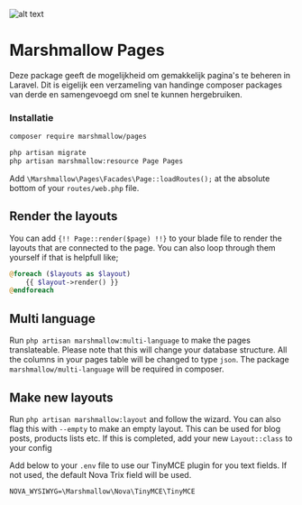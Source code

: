 ![alt text](https://cdn.marshmallow-office.com/media/images/logo/marshmallow.transparent.red.png "marshmallow.")

# Marshmallow Pages
Deze package geeft de mogelijkheid om gemakkelijk pagina's te beheren in Laravel. Dit is eigelijk een verzameling van handinge composer packages van derde en samengevoegd om snel te kunnen hergebruiken.

### Installatie
```bash
composer require marshmallow/pages
```

```bash
php artisan migrate
php artisan marshmallow:resource Page Pages
```

Add `\Marshmallow\Pages\Facades\Page::loadRoutes();` at the absolute bottom of your `routes/web.php` file.

## Render the layouts
You can add `{!! Page::render($page) !!}` to your blade file to render the layouts that are connected to the page.
You can also loop through them yourself if that is helpfull like;
```php
@foreach ($layouts as $layout)
	{{ $layout->render() }}
@endforeach
```

## Multi language
Run `php artisan marshmallow:multi-language` to make the pages translateable. Please note that this will change your database structure. All the columns in your pages table will be changed to type `json`. The package `marshmallow/multi-language` will be required in composer.

## Make new layouts
Run `php artisan marshmallow:layout` and follow the wizard.
You can also flag this with `--empty` to make an empty layout. This can be used for blog posts, products lists etc.
If this is completed, add your new `Layout::class` to your config

Add below to your `.env` file to use our TinyMCE plugin for you text fields. If not used, the default Nova Trix field will be used.
```
NOVA_WYSIWYG=\Marshmallow\Nova\TinyMCE\TinyMCE
```
